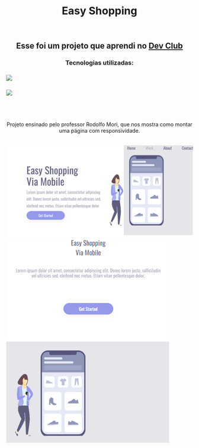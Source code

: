 <h1 align="center"><bolder>Easy Shopping<bolder/></h1>
<br>
<h2 align="center">Esse foi um projeto que aprendi no <a href="https://rodolfomori.com.br/devclub">Dev Club</a>
<br>
<h3 align="center">Tecnologias utilizadas:<h3>
<img src="https://img.shields.io/badge/HTML5-E34F26?style=for-the-badge&logo=html5&logoColor=white">
<br>
<br>
<img src="https://img.shields.io/badge/CSS3-1572B6?style=for-the-badge&logo=css3&logoColor=white"></h2>
<br>
<br>
<p align="center">Projeto ensinado pelo professor Rodolfo Mori, que nos mostra como montar uma página com responsividade.</p>
<br>
<img src="https://github.com/marlossousa2023/Easy-shopping/blob/master/img/Desktop.png?raw=true"/>

<img src="https://github.com/marlossousa2023/Easy-shopping/blob/master/img/Celular.png?raw=true"/>
